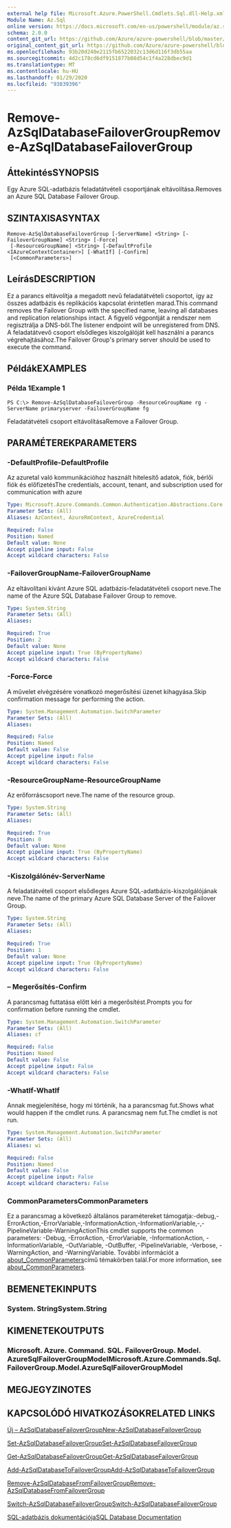 ```yaml
---
external help file: Microsoft.Azure.PowerShell.Cmdlets.Sql.dll-Help.xml
Module Name: Az.Sql
online version: https://docs.microsoft.com/en-us/powershell/module/az.sql/remove-azsqldatabasefailovergroup
schema: 2.0.0
content_git_url: https://github.com/Azure/azure-powershell/blob/master/src/Sql/Sql/help/Remove-AzSqlDatabaseFailoverGroup.md
original_content_git_url: https://github.com/Azure/azure-powershell/blob/master/src/Sql/Sql/help/Remove-AzSqlDatabaseFailoverGroup.md
ms.openlocfilehash: 93b20d240e2115fb6522032c13d6d116f3db55aa
ms.sourcegitcommit: 4d2c178cd6df9151877b08d54c1f4a228dbec9d1
ms.translationtype: MT
ms.contentlocale: hu-HU
ms.lasthandoff: 01/29/2020
ms.locfileid: "93839396"
---
```

# <span data-ttu-id="0418e-101">Remove-AzSqlDatabaseFailoverGroup</span><span class="sxs-lookup"><span data-stu-id="0418e-101">Remove-AzSqlDatabaseFailoverGroup</span></span>

## <span data-ttu-id="0418e-102">Áttekintés</span><span class="sxs-lookup"><span data-stu-id="0418e-102">SYNOPSIS</span></span>
<span data-ttu-id="0418e-103">Egy Azure SQL-adatbázis feladatátvételi csoportjának eltávolítása.</span><span class="sxs-lookup"><span data-stu-id="0418e-103">Removes an Azure SQL Database Failover Group.</span></span>

## <span data-ttu-id="0418e-104">SZINTAXISA</span><span class="sxs-lookup"><span data-stu-id="0418e-104">SYNTAX</span></span>

```
Remove-AzSqlDatabaseFailoverGroup [-ServerName] <String> [-FailoverGroupName] <String> [-Force]
 [-ResourceGroupName] <String> [-DefaultProfile <IAzureContextContainer>] [-WhatIf] [-Confirm]
 [<CommonParameters>]
```

## <span data-ttu-id="0418e-105">Leírás</span><span class="sxs-lookup"><span data-stu-id="0418e-105">DESCRIPTION</span></span>
<span data-ttu-id="0418e-106">Ez a parancs eltávolítja a megadott nevű feladatátvételi csoportot, így az összes adatbázis és replikációs kapcsolat érintetlen marad.</span><span class="sxs-lookup"><span data-stu-id="0418e-106">This command removes the Failover Group with the specified name, leaving all databases and replication relationships intact.</span></span> <span data-ttu-id="0418e-107">A figyelő végpontját a rendszer nem regisztrálja a DNS-ből.</span><span class="sxs-lookup"><span data-stu-id="0418e-107">The listener endpoint will be unregistered from DNS.</span></span>
<span data-ttu-id="0418e-108">A feladatátvevő csoport elsődleges kiszolgálóját kell használni a parancs végrehajtásához.</span><span class="sxs-lookup"><span data-stu-id="0418e-108">The Failover Group's primary server should be used to execute the command.</span></span>

## <span data-ttu-id="0418e-109">Példák</span><span class="sxs-lookup"><span data-stu-id="0418e-109">EXAMPLES</span></span>

### <span data-ttu-id="0418e-110">Példa 1</span><span class="sxs-lookup"><span data-stu-id="0418e-110">Example 1</span></span>
```
PS C:\> Remove-AzSqlDatabaseFailoverGroup -ResourceGroupName rg -ServerName primaryserver -FailoverGroupName fg
```

<span data-ttu-id="0418e-111">Feladatátvételi csoport eltávolítása</span><span class="sxs-lookup"><span data-stu-id="0418e-111">Remove a Failover Group.</span></span>

## <span data-ttu-id="0418e-112">PARAMÉTEREK</span><span class="sxs-lookup"><span data-stu-id="0418e-112">PARAMETERS</span></span>

### <span data-ttu-id="0418e-113">-DefaultProfile</span><span class="sxs-lookup"><span data-stu-id="0418e-113">-DefaultProfile</span></span>
<span data-ttu-id="0418e-114">Az azuretal való kommunikációhoz használt hitelesítő adatok, fiók, bérlői fiók és előfizetés</span><span class="sxs-lookup"><span data-stu-id="0418e-114">The credentials, account, tenant, and subscription used for communication with azure</span></span>

```yaml
Type: Microsoft.Azure.Commands.Common.Authentication.Abstractions.Core.IAzureContextContainer
Parameter Sets: (All)
Aliases: AzContext, AzureRmContext, AzureCredential

Required: False
Position: Named
Default value: None
Accept pipeline input: False
Accept wildcard characters: False
```

### <span data-ttu-id="0418e-115">-FailoverGroupName</span><span class="sxs-lookup"><span data-stu-id="0418e-115">-FailoverGroupName</span></span>
<span data-ttu-id="0418e-116">Az eltávolítani kívánt Azure SQL adatbázis-feladatátvételi csoport neve.</span><span class="sxs-lookup"><span data-stu-id="0418e-116">The name of the Azure SQL Database Failover Group to remove.</span></span>

```yaml
Type: System.String
Parameter Sets: (All)
Aliases:

Required: True
Position: 2
Default value: None
Accept pipeline input: True (ByPropertyName)
Accept wildcard characters: False
```

### <span data-ttu-id="0418e-117">-Force</span><span class="sxs-lookup"><span data-stu-id="0418e-117">-Force</span></span>
<span data-ttu-id="0418e-118">A művelet elvégzésére vonatkozó megerősítési üzenet kihagyása.</span><span class="sxs-lookup"><span data-stu-id="0418e-118">Skip confirmation message for performing the action.</span></span>

```yaml
Type: System.Management.Automation.SwitchParameter
Parameter Sets: (All)
Aliases:

Required: False
Position: Named
Default value: False
Accept pipeline input: False
Accept wildcard characters: False
```

### <span data-ttu-id="0418e-119">-ResourceGroupName</span><span class="sxs-lookup"><span data-stu-id="0418e-119">-ResourceGroupName</span></span>
<span data-ttu-id="0418e-120">Az erőforráscsoport neve.</span><span class="sxs-lookup"><span data-stu-id="0418e-120">The name of the resource group.</span></span>

```yaml
Type: System.String
Parameter Sets: (All)
Aliases:

Required: True
Position: 0
Default value: None
Accept pipeline input: True (ByPropertyName)
Accept wildcard characters: False
```

### <span data-ttu-id="0418e-121">-Kiszolgálónév</span><span class="sxs-lookup"><span data-stu-id="0418e-121">-ServerName</span></span>
<span data-ttu-id="0418e-122">A feladatátvételi csoport elsődleges Azure SQL-adatbázis-kiszolgálójának neve.</span><span class="sxs-lookup"><span data-stu-id="0418e-122">The name of the primary Azure SQL Database Server of the Failover Group.</span></span>

```yaml
Type: System.String
Parameter Sets: (All)
Aliases:

Required: True
Position: 1
Default value: None
Accept pipeline input: True (ByPropertyName)
Accept wildcard characters: False
```

### <span data-ttu-id="0418e-123">– Megerősítés</span><span class="sxs-lookup"><span data-stu-id="0418e-123">-Confirm</span></span>
<span data-ttu-id="0418e-124">A parancsmag futtatása előtt kéri a megerősítést.</span><span class="sxs-lookup"><span data-stu-id="0418e-124">Prompts you for confirmation before running the cmdlet.</span></span>

```yaml
Type: System.Management.Automation.SwitchParameter
Parameter Sets: (All)
Aliases: cf

Required: False
Position: Named
Default value: False
Accept pipeline input: False
Accept wildcard characters: False
```

### <span data-ttu-id="0418e-125">-WhatIf</span><span class="sxs-lookup"><span data-stu-id="0418e-125">-WhatIf</span></span>
<span data-ttu-id="0418e-126">Annak megjelenítése, hogy mi történik, ha a parancsmag fut.</span><span class="sxs-lookup"><span data-stu-id="0418e-126">Shows what would happen if the cmdlet runs.</span></span>
<span data-ttu-id="0418e-127">A parancsmag nem fut.</span><span class="sxs-lookup"><span data-stu-id="0418e-127">The cmdlet is not run.</span></span>

```yaml
Type: System.Management.Automation.SwitchParameter
Parameter Sets: (All)
Aliases: wi

Required: False
Position: Named
Default value: False
Accept pipeline input: False
Accept wildcard characters: False
```

### <span data-ttu-id="0418e-128">CommonParameters</span><span class="sxs-lookup"><span data-stu-id="0418e-128">CommonParameters</span></span>
<span data-ttu-id="0418e-129">Ez a parancsmag a következő általános paramétereket támogatja:-debug,-ErrorAction,-ErrorVariable,-InformationAction,-InformationVariable,-,-PipelineVariable-WarningAction</span><span class="sxs-lookup"><span data-stu-id="0418e-129">This cmdlet supports the common parameters: -Debug, -ErrorAction, -ErrorVariable, -InformationAction, -InformationVariable, -OutVariable, -OutBuffer, -PipelineVariable, -Verbose, -WarningAction, and -WarningVariable.</span></span> <span data-ttu-id="0418e-130">További információt a [about_CommonParameters](https://go.microsoft.com/fwlink/?LinkID=113216)című témakörben talál.</span><span class="sxs-lookup"><span data-stu-id="0418e-130">For more information, see [about_CommonParameters](https://go.microsoft.com/fwlink/?LinkID=113216).</span></span>

## <span data-ttu-id="0418e-131">BEMENETEK</span><span class="sxs-lookup"><span data-stu-id="0418e-131">INPUTS</span></span>

### <span data-ttu-id="0418e-132">System. String</span><span class="sxs-lookup"><span data-stu-id="0418e-132">System.String</span></span>

## <span data-ttu-id="0418e-133">KIMENETEK</span><span class="sxs-lookup"><span data-stu-id="0418e-133">OUTPUTS</span></span>

### <span data-ttu-id="0418e-134">Microsoft. Azure. Command. SQL. FailoverGroup. Model. AzureSqlFailoverGroupModel</span><span class="sxs-lookup"><span data-stu-id="0418e-134">Microsoft.Azure.Commands.Sql.FailoverGroup.Model.AzureSqlFailoverGroupModel</span></span>

## <span data-ttu-id="0418e-135">MEGJEGYZI</span><span class="sxs-lookup"><span data-stu-id="0418e-135">NOTES</span></span>

## <span data-ttu-id="0418e-136">KAPCSOLÓDÓ HIVATKOZÁSOK</span><span class="sxs-lookup"><span data-stu-id="0418e-136">RELATED LINKS</span></span>

[<span data-ttu-id="0418e-137">Új – AzSqlDatabaseFailoverGroup</span><span class="sxs-lookup"><span data-stu-id="0418e-137">New-AzSqlDatabaseFailoverGroup</span></span>](./New-AzSqlDatabaseFailoverGroup.md)

[<span data-ttu-id="0418e-138">Set-AzSqlDatabaseFailoverGroup</span><span class="sxs-lookup"><span data-stu-id="0418e-138">Set-AzSqlDatabaseFailoverGroup</span></span>](./Set-AzSqlDatabaseFailoverGroup.md)

[<span data-ttu-id="0418e-139">Get-AzSqlDatabaseFailoverGroup</span><span class="sxs-lookup"><span data-stu-id="0418e-139">Get-AzSqlDatabaseFailoverGroup</span></span>](./Get-AzSqlDatabaseFailoverGroup.md)

[<span data-ttu-id="0418e-140">Add-AzSqlDatabaseToFailoverGroup</span><span class="sxs-lookup"><span data-stu-id="0418e-140">Add-AzSqlDatabaseToFailoverGroup</span></span>](./Add-AzSqlDatabaseToFailoverGroup.md)

[<span data-ttu-id="0418e-141">Remove-AzSqlDatabaseFromFailoverGroup</span><span class="sxs-lookup"><span data-stu-id="0418e-141">Remove-AzSqlDatabaseFromFailoverGroup</span></span>](./Remove-AzSqlDatabaseFromFailoverGroup.md)

[<span data-ttu-id="0418e-142">Switch-AzSqlDatabaseFailoverGroup</span><span class="sxs-lookup"><span data-stu-id="0418e-142">Switch-AzSqlDatabaseFailoverGroup</span></span>](./Switch-AzSqlDatabaseFailoverGroup.md)

[<span data-ttu-id="0418e-143">SQL-adatbázis dokumentációja</span><span class="sxs-lookup"><span data-stu-id="0418e-143">SQL Database Documentation</span></span>](https://docs.microsoft.com/azure/sql-database/)
